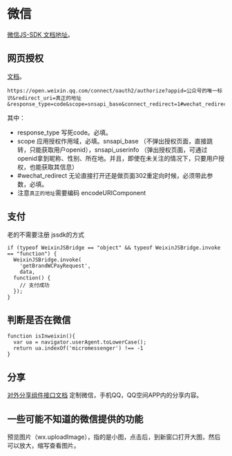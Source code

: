 # 微信
[微信JS-SDK 文档地址](https://mp.weixin.qq.com/wiki?t=resource/res_main&id=mp1421141115)。

## 网页授权
[文档](https://mp.weixin.qq.com/wiki?t=resource/res_main&id=mp1421140842)。


```
https://open.weixin.qq.com/connect/oauth2/authorize?appid=公众号的唯一标识&redirect_uri=真正的地址&response_type=code&scope=snsapi_base&connect_redirect=1#wechat_redirect
```

其中：
* response_type 写死code。必填。
* scope 应用授权作用域，必填。snsapi_base （不弹出授权页面，直接跳转，只能获取用户openid），snsapi_userinfo （弹出授权页面，可通过openid拿到昵称、性别、所在地。并且，即使在未关注的情况下，只要用户授权，也能获取其信息）
* #wechat_redirect 无论直接打开还是做页面302重定向时候，必须带此参数，必填。
* 注意`真正的地址`需要编码 encodeURIComponent

## 支付
老的不需要注册 jssdk的方式
```
if (typeof WeixinJSBridge == "object" && typeof WeixinJSBridge.invoke == "function") {
  WeixinJSBridge.invoke(
    'getBrandWCPayRequest',
    data,
  function() {
    // 支付成功
  });
}
```

## 判断是否在微信
```
function isInweixin(){
  var ua = navigator.userAgent.toLowerCase();
  return ua.indexOf('micromessenger') !== -1
}
```

## 分享
[对外分享组件接口文档](http://open.mobile.qq.com/api/component/share) 定制微信，手机QQ，QQ空间APP内的分享内容。

## 一些可能不知道的微信提供的功能
预览图片（wx.uploadImage），指的是小图，点击后，到新窗口打开大图，然后可以放大，缩写查看图片。


